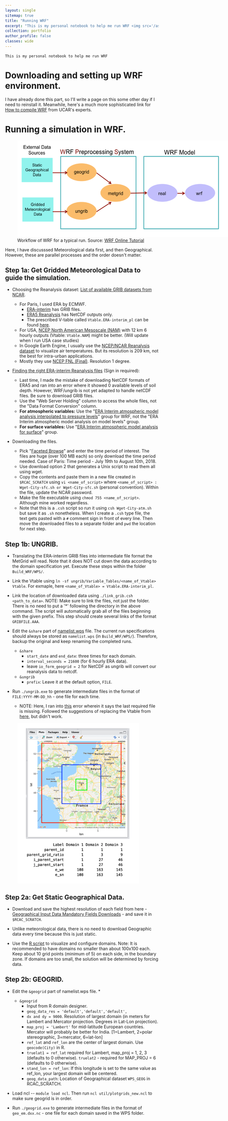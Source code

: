 ```yaml
---
layout: single
sitemap: true
title: "Running WRF"
excerpt: "This is my personal notebook to help me run WRF <img src='/assets/images/Wrf-workflow.png'>"
collection: portfolio
author_profile: false
classes: wide
---
```


`This is my personal notebook to help me run WRF`

# Downloading and setting up WRF environment.

I have already done this part, so I'll write a page on this some other day if I need to reinstall it. Meanwhile, here's a much more sophisticated link for [How to compile WRF](http://www2.mmm.ucar.edu/wrf/OnLineTutorial/Compile/index.php) from UCAR's experts.

# Running a simulation in WRF.

<figure style="width: 700px">
  <img src="/assets/images/Wrf-workflow.png" alt="WRF Workflow">
  <figcaption>Workflow of WRF for a typical run. Source: <a href="http://www2.mmm.ucar.edu/wrf/OnLineTutorial/Basics/index.php">WRF Online Tutorial</a></figcaption>
</figure>

Here, I have discusssed Meteorological data first, and then Geographical. However, these are parallel processes and the order doesn't matter.

## Step 1a: Get Gridded Meteorological Data to guide the simulation.

* Choosing the Reanalysis dataset: [List of available GRIB datasets from NCAR](http://www2.mmm.ucar.edu/wrf/users/download/free_data.html).
  * For Paris, I used ERA by ECMWF.
    * [ERA-interim](https://rda.ucar.edu/datasets/ds627.0/) has GRIB files.
    * [ERA5 Reanalysis](https://rda.ucar.edu/datasets/ds630.0/) has NetCDF outputs only.
    * The prescribed V-table called `Vtable.ERA-interim_pl` can be found [here](http://www2.mmm.ucar.edu/wrf/users/vtables/Vtable.ERA-interim_pl).
  * For USA, [NCEP North American Mesoscale (NAM)](https://rda.ucar.edu/datasets/ds609.0/) with 12 km 6 hourly outputs (Vtable: `Vtable.NAM`) might be better. (Will update when I run USA case studies)
  * In Google Earth Engine, I usually use the [NCEP/NCAR Reanalysis dataset](https://rda.ucar.edu/datasets/ds090.0/) to visualize air temperatures. But its resolution is 209 km, not the best for intra-urban applications.
  * Mostly they use [NCEP FNL (Final)](https://rda.ucar.edu/datasets/ds083.2/). Resolution 1 degree.

* [Finding the right ERA-interim Reanalysis files](https://rda.ucar.edu/datasets/ds627.0/#!access) (Sign in required):
  * Last time, I made the mistake of downloading NetCDF formats of ERA5 and ran into an error where it showed 0 available levels of soil depth. However, WRF/ungrib is not yet adapted to handle netCDF files. Be sure to download GRIB files.
  * Use the "Web Server Holding" column to access the whole files, not the "Data Format Conversion" column.
  * **For atmospheric variables:** Use the "[ERA Interim atmospheric model analysis interpolated to pressure levels](https://rda.ucar.edu/datasets/ds627.0/index.html#!cgi-bin/datasets/getWebList?dsnum=627.0&gindex=6)" group for WRF, not the "ERA Interim atmospheric model analysis on model levels" group.
  * **For surface variables:** Use "[ERA Interim atmospheric model analysis for surface](https://rda.ucar.edu/datasets/ds627.0/index.html#cgi-bin/datasets/getWebList?dsnum=627.0&action=customize&disp=&gindex=9)" group.

* Downloading the files.
  * Pick "[Faceted Browse](https://rda.ucar.edu/datasets/ds627.0/index.html#cgi-bin/datasets/getWebList?dsnum=627.0&action=customize&disp=&gindex=6)" and enter the time period of interest. The files are huge (over 100 MB each) so only download the time period needed. Case of Paris: Time period - July 19th to August 10th, 2018.
  * Use download option 2 that generates a Unix script to read them all using wget.
  * Copy the contents and paste them in a new file created in `$RCAC_SCRATCH` using `vi <name_of_script>` where `<name_of_script> : Wget-City-sfc.sh or Wget-City-sfc.sh` (personal convention). Within the file, update the NCAR password.
  * Make the file executable using `chmod 755 <name_of_script>`. Although mine worked regardless.
  * Note that this is a `.csh` script so run it using `csh Wget-City-atm.sh` but save it as `.sh` nonetheless. When I create a `.csh` type file, the text gets pasted with a `#` comment sign in front of every line. Then move the downloaded files to a separate folder and `pwd` the location for next step.

## Step 1b: UNGRIB.

* Translating the ERA-interim GRIB files into intermediate file format the MetGrid will read. Note that it does NOT cut down the data according to the domain specification yet. Execute these steps within the folder `Build_WRF/WPS/`.

* Link the Vtable using `ln -sf ungrib/Variable_Tables/<name_of_Vtable> Vtable`. For exmaple, here `<name_of_Vtable> = Vtable.ERA-interim_pl`.
* Link the location of downloaded data using `./link_grib.csh <path_to_data>`. NOTE: Make sure to link the files, not just the folder. There is no need to put a '\*' following the directory in the above command. The script will automatically grab all of the files beginning with the given prefix. This step should create several links of the format `GRIBFILE.AAA`.

* Edit the `&share` part of [namelist.wps](http://www2.mmm.ucar.edu/wrf/users/namelist_best_prac_wps.html) file. The current run specifications should always be stored as `namelist.wps` (in `Build_WRF/WPS/`). Therefore, backup the original and keep renaming the completed runs.

  * `&share`
    * `start_date` and `end_date`: three times for each domain.
    * `interval_seconds = 21600` (for 6 hourly ERA data).
    * leave `io_form_geogrid = 2` for NetCDF as ungrib will convert our reanalysis data to netcdf.
  * `&ungrib`
    * `prefix`: Leave it at the default option, `FILE`.
* Run `./ungrib.exe` to generate intermediate files in the format of `FILE:YYYY-MM-DD_hh` - one file for each time.
  * NOTE: Here, I ran into [this](http://wrfforum.com/viewtopic.php?f=6&t=2799) error wherein it says the last required file is missing. Followed the suggestions of replacing the Vtable from [here](http://www2.mmm.ucar.edu/wrf/users/vtables/Vtable.ERA-interim_pl), but didn't work.


<figure style="width: 400px" class="align-right">
  <img src="/assets/images/WRF-domain.png" alt="WRF">
</figure>


## Step 2a: Get Static Geographical Data.

* Download and save the highest resolution of each field from here - [Geographical Input Data Mandatory Fields Downloads](http://www2.mmm.ucar.edu/wrf/users/download/get_sources_wps_geog.html) - and save it in `$RCAC_SCRATCH`.

* Unlike meteorological data, there is no need to download Geographic data every time because this is just static.

* Use the [R script](/assets/files/WRF_domain.pdf) to visualize and configure domains. Note: It is recommended to have domains no smaller than about 100x100 each. Keep about 10 grid points (minimum of 5) on each side, in the boundary zone. If domains are too small, the solution will be determined by forcing data.

## Step 2b: GEOGRID.

* Edit the `&geogrid` part of namelist.wps file.
  *
  * `&geogrid`
    * Input from R domain designer.
    * `geog_data_res = 'default','default','default',`
    * `dx and dy = 9000`. Resolution of largest domain (in meters for Lambert and Mercator projection. Degrees in Lat-Lon projection).
    *  `map_proj = 'Lambert'` for mid-latitude European countries. Mercator will probably be better for India. [1=Lambert, 2=polar stereographic, 3=mercator, 6=lat-lon]
    * `ref_lat` and `ref_lon` are the center of largest domain. Use `geocode(City)` in R.
    * `truelat1 = ref_lat` required for Lambert, map_proj = 1, 2, 3 (defaults to 0 otherwise). `truelat2` - required for MAP_PROJ = 6 (defaults to 0 otherwise).
    * `stand_lon = ref_lon`: If this longitude is set to the same value as ref_lon, your largest domain will be centered.
    * `geog_data_path`: Location of Geographical dataset `WPS_GEOG` in RCAC_SCRATCH.

* Load ncl -- `module load ncl`. Then run `ncl util/plotgrids_new.ncl` to make sure geogrid is in order.

* Run `./geogrid.exe` to generate intermediate files in the format of `geo_em.dxx.nc` - one file for each domain saved in the WPS folder.
